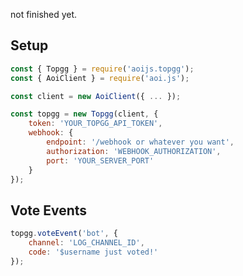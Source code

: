 not finished yet.

## Setup
```javascript
const { Topgg } = require('aoijs.topgg');
const { AoiClient } = require('aoi.js');

const client = new AoiClient({ ... });

const topgg = new Topgg(client, {
    token: 'YOUR_TOPGG_API_TOKEN',
    webhook: {
        endpoint: '/webhook or whatever you want',
        authorization: 'WEBHOOK_AUTHORIZATION',
        port: 'YOUR_SERVER_PORT'
    }
});
```

## Vote Events
```javascript
topgg.voteEvent('bot', {
    channel: 'LOG_CHANNEL_ID',
    code: '$username just voted!'
});
```
